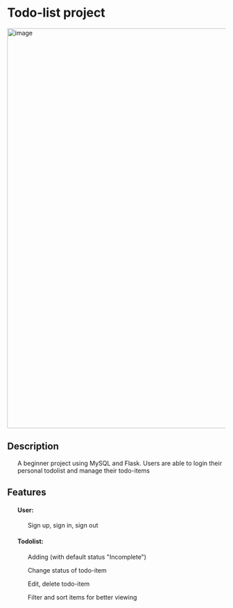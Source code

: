 # Todo-list project
<img width="922" alt="image" src="https://user-images.githubusercontent.com/109104110/212666231-f154e26f-9222-4fac-a39d-42c1e7e489f8.png">

<h2> Description </h2>
<ul> A beginner project using MySQL and Flask. Users are able to login their personal todolist and manage their todo-items </ul>
  

<h2> Features </h2>
<ol> <h4> User: </h4> 
  <ol> Sign up, sign in, sign out  </ol>

</ol>

<ol> <h4> Todolist: </h4>
  <ol> Adding (with default status "Incomplete") </ol>
  <ol> Change status of todo-item </ol>
  <ol> Edit, delete todo-item </ol>
  <ol>  Filter and sort items for better viewing  </ol>
</ol>
  




  

